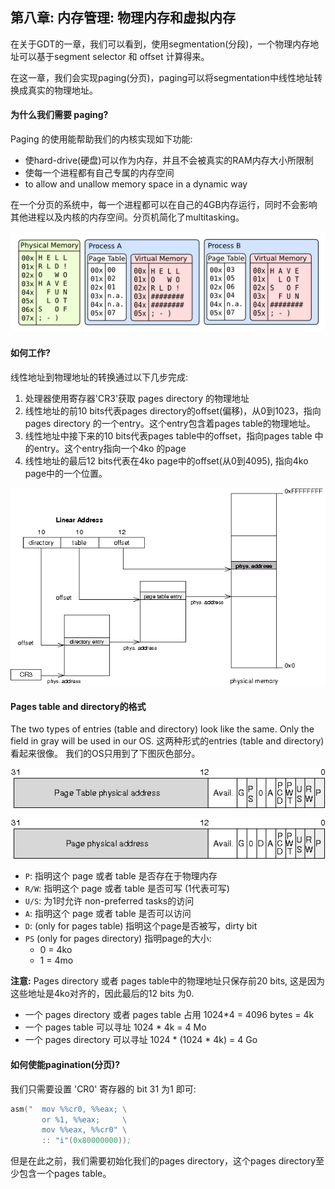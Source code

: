 ## 第八章: 内存管理: 物理内存和虚拟内存

在关于GDT的一章，我们可以看到，使用segmentation(分段)，一个物理内存地址可以基于segment selector 和 offset 计算得来。

在这一章，我们会实现paging(分页)，paging可以将segmentation中线性地址转换成真实的物理地址。

#### 为什么我们需要 paging?

Paging 的使用能帮助我们的内核实现如下功能:

* 使hard-drive(硬盘)可以作为内存，并且不会被真实的RAM内存大小所限制
* 使每一个进程都有自己专属的内存空间
* to allow and unallow memory space in a dynamic way


在一个分页的系统中，每一个进程都可以在自己的4GB内存运行，同时不会影响其他进程以及内核的内存空间。分页机简化了multitasking。

![Processes memories](./processes.png)

#### 如何工作?

线性地址到物理地址的转换通过以下几步完成:

1. 处理器使用寄存器'CR3'获取 pages directory 的物理地址
2. 线性地址的前10 bits代表pages directory的offset(偏移)，从0到1023，指向pages directory 的一个entry。这个entry包含着pages table的物理地址。
3. 线性地址中接下来的10 bits代表pages table中的offset，指向pages table 中的entry。这个entry指向一个4ko 的page
4. 线性地址的最后12 bits代表在4ko page中的offset(从0到4095), 指向4ko page中的一个位置。

![Address translation](./paging_memory.png)

#### Pages table and directory的格式

The two types of entries (table and directory) look like the same. Only the field in gray will be used in our OS.
这两种形式的entries (table and directory)看起来很像。 我们的OS只用到了下图灰色部分。

![Page directory entry](./page_directory_entry.png)

![Page table entry](./page_table_entry.png)

* `P`: 指明这个 page 或者 table 是否存在于物理内存
* `R/W`: 指明这个 page 或者 table 是否可写 (1代表可写)
* `U/S`: 为1时允许 non-preferred tasks的访问
* `A`: 指明这个 page 或者 table 是否可以访问
* `D`: (only for pages table) 指明这个page是否被写，dirty bit
* `PS` (only for pages directory) 指明page的大小:
    * 0 = 4ko
    * 1 = 4mo

**注意:** Pages directory 或者 pages table中的物理地址只保存前20 bits, 这是因为这些地址是4ko对齐的，因此最后的12 bits 为0.
* 一个 pages directory 或者 pages table 占用 1024*4 = 4096 bytes = 4k
* 一个 pages table 可以寻址 1024 * 4k = 4 Mo
* 一个 pages directory 可以寻址 1024 * (1024 * 4k) = 4 Go

#### 如何使能pagination(分页)?

我们只需要设置 'CR0' 寄存器的 bit 31 为1 即可:

```asm
asm("  mov %%cr0, %%eax; \
       or %1, %%eax;     \
       mov %%eax, %%cr0" \
       :: "i"(0x80000000));
```

但是在此之前，我们需要初始化我们的pages directory，这个pages directory至少包含一个pages table。



